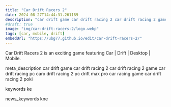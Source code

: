 ```yaml
---
title: "Car Drift Racers 2"
date: 2024-08-27T14:44:31.261189
description: "car drift game car drift racing 2 car drift racing 2 game car drift racing pc carx drift racing 2 pc drift max pro car racing game car drift racing 2 poki"
#draft: true
image: "img/car-drift-racers-2/logo.webp"
tags: [car, mobile, drift]
embedUrl: "https://ubg77.github.io/edit/car-drift-racers-2/"
---
```


Car Drift Racers 2 is an exciting game featuring Car | Drift | Desktop | Mobile.

meta_description
car drift game car drift racing 2 car drift racing 2 game car drift racing pc carx drift racing 2 pc drift max pro car racing game car drift racing 2 poki


keywords
ke


news_keywords
kne
